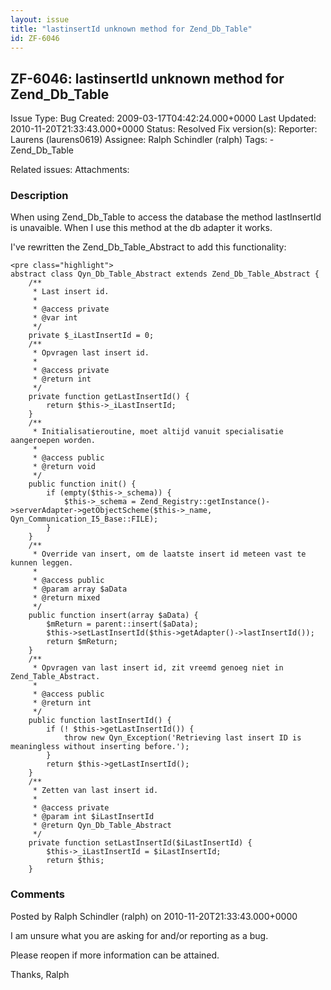 ```yaml
---
layout: issue
title: "lastinsertId unknown method for Zend_Db_Table"
id: ZF-6046
---
```


ZF-6046: lastinsertId unknown method for Zend\_Db\_Table
--------------------------------------------------------

 Issue Type: Bug Created: 2009-03-17T04:42:24.000+0000 Last Updated: 2010-11-20T21:33:43.000+0000 Status: Resolved Fix version(s): 
 Reporter:  Laurens (laurens0619)  Assignee:  Ralph Schindler (ralph)  Tags: - Zend\_Db\_Table
 
 Related issues: 
 Attachments: 
### Description

When using Zend\_Db\_Table to access the database the method lastInsertId is unavaible. When I use this method at the db adapter it works.

I've rewritten the Zend\_Db\_Table\_Abstract to add this functionality:

 
    <pre class="highlight">
    abstract class Qyn_Db_Table_Abstract extends Zend_Db_Table_Abstract {
        /**
         * Last insert id.
         *
         * @access private
         * @var int
         */
        private $_iLastInsertId = 0;
        /**
         * Opvragen last insert id.
         *
         * @access private
         * @return int
         */
        private function getLastInsertId() {
            return $this->_iLastInsertId;
        }
        /**
         * Initialisatieroutine, moet altijd vanuit specialisatie aangeroepen worden.
         *
         * @access public
         * @return void
         */
        public function init() {
            if (empty($this->_schema)) {
                $this->_schema = Zend_Registry::getInstance()->serverAdapter->getObjectScheme($this->_name, Qyn_Communication_I5_Base::FILE);
            }
        }
        /**
         * Override van insert, om de laatste insert id meteen vast te kunnen leggen.
         *
         * @access public
         * @param array $aData
         * @return mixed
         */
        public function insert(array $aData) {
            $mReturn = parent::insert($aData);
            $this->setLastInsertId($this->getAdapter()->lastInsertId());
            return $mReturn;
        }
        /**
         * Opvragen van last insert id, zit vreemd genoeg niet in Zend_Table_Abstract.
         *
         * @access public
         * @return int
         */
        public function lastInsertId() {
            if (! $this->getLastInsertId()) {
                throw new Qyn_Exception('Retrieving last insert ID is meaningless without inserting before.');
            }
            return $this->getLastInsertId();
        }
        /**
         * Zetten van last insert id.
         *
         * @access private
         * @param int $iLastInsertId
         * @return Qyn_Db_Table_Abstract
         */
        private function setLastInsertId($iLastInsertId) {
            $this->_iLastInsertId = $iLastInsertId;
            return $this;
        }


 

 

### Comments

Posted by Ralph Schindler (ralph) on 2010-11-20T21:33:43.000+0000

I am unsure what you are asking for and/or reporting as a bug.

Please reopen if more information can be attained.

Thanks, Ralph

 

 